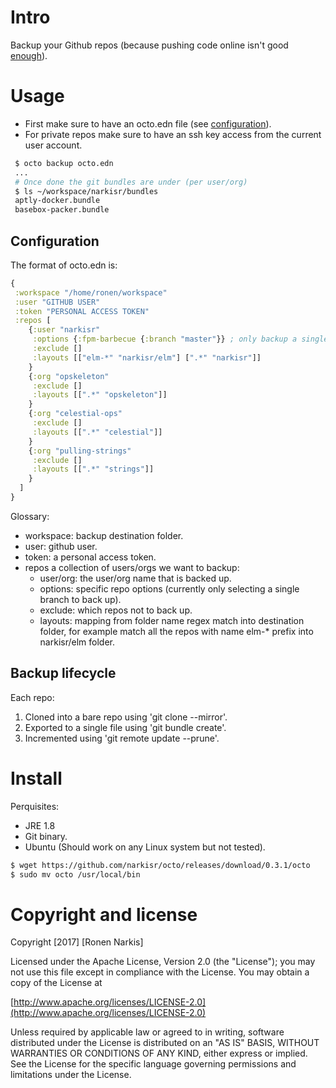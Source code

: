 # Intro

Backup your Github repos (because pushing code online isn't good [enough](https://about.gitlab.com/2017/02/10/postmortem-of-database-outage-of-january-31/)).

# Usage

* First make sure to have an octo.edn file (see [configuration](#Confguration)).
* For private repos make sure to have an ssh key access from the current user account.

```bash
 $ octo backup octo.edn
 ...
 # Once done the git bundles are under (per user/org)
 $ ls ~/workspace/narkisr/bundles
 aptly-docker.bundle
 basebox-packer.bundle
```

## Configuration

The format of octo.edn is:

```clojure
{
 :workspace "/home/ronen/workspace"
 :user "GITHUB USER"
 :token "PERSONAL ACCESS TOKEN"
 :repos [
    {:user "narkisr"
     :options {:fpm-barbecue {:branch "master"}} ; only backup a single branch
     :exclude []
     :layouts [["elm-*" "narkisr/elm"] [".*" "narkisr"]]
    }
    {:org "opskeleton"
     :exclude []
     :layouts [[".*" "opskeleton"]]
    }
    {:org "celestial-ops"
     :exclude []
     :layouts [[".*" "celestial"]]
    }
    {:org "pulling-strings"
     :exclude []
     :layouts [[".*" "strings"]]
    }
  ]
}
```

Glossary:

* workspace: backup destination folder.
* user: github user.
* token: a personal access token.
* repos a collection of users/orgs we want to backup:
  * user/org: the user/org name that is backed up.
  * options: specific repo options (currently only selecting a single branch to back up).
  * exclude: which repos not to back up.
  * layouts: mapping from folder name regex match into destination folder, 
    for example match all the repos with name elm-* prefix into narkisr/elm folder.

## Backup lifecycle

Each repo:

1. Cloned into a bare repo using 'git clone --mirror'.
2. Exported to a single file using 'git bundle create'. 
3. Incremented using 'git remote update --prune'.

# Install 

Perquisites:

* JRE 1.8
* Git binary.
* Ubuntu (Should work on any Linux system but not tested).

```bash 
$ wget https://github.com/narkisr/octo/releases/download/0.3.1/octo
$ sudo mv octo /usr/local/bin
```

# Copyright and license

Copyright [2017] [Ronen Narkis]

Licensed under the Apache License, Version 2.0 (the "License");
you may not use this file except in compliance with the License.
You may obtain a copy of the License at

  [http://www.apache.org/licenses/LICENSE-2.0](http://www.apache.org/licenses/LICENSE-2.0)

Unless required by applicable law or agreed to in writing, software
distributed under the License is distributed on an "AS IS" BASIS,
WITHOUT WARRANTIES OR CONDITIONS OF ANY KIND, either express or implied.
See the License for the specific language governing permissions and
limitations under the License.
